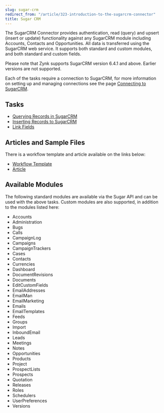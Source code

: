 ```yaml
---
slug: sugar-crm
redirect_from: "/article/323-introduction-to-the-sugarcrm-connector"
title: Sugar CRM
---
```

The SugarCRM Connector provides authentication, read (query) and upsert (insert or update) functionality against any SugarCRM module including Accounts, Contacts and Opportunities. All data is transferred using the SugarCRM web service. It supports both standard and custom modules, and both standard and custom fields.

Please note that Zynk supports SugarCRM version 6.4.1 and above. Earlier versions are not supported.

Each of the tasks require a connection to SugarCRM, for more information on setting up and managing connections see the page [Connecting to SugarCRM](connecting-to-sugarcrm).

## Tasks
- [Querying Records in SugarCRM](querying-records-in-sugarcrm)
- [Inserting Records to SugarCRM](inserting-records-to-sugarcrm)
- [Link Fields](link-fields)

## Articles and Sample Files
There is a workflow template and article available on the links below:

- [Workflow Template](https://github.com/zynksoftware/samples/tree/master/Integration%20Samples/Sugar%20CRM%20to%20Sage%2050%20Integration)
- [Article](468-sugar-crm-to-sage-50-integration)

## Available Modules
The following standard modules are available via the Sugar API and can be used with the above tasks. Custom modules are also supported, in addition to the modules listed here:

- Accounts
- Administration
- Bugs
- Calls
- CampaignLog
- Campaigns
- CampaignTrackers
- Cases
- Contacts
- Currencies
- Dashboard
- DocumentRevisions
- Documents
- EditCustomFields
- EmailAddresses
- EmailMan
- EmailMarketing
- Emails
- EmailTemplates
- Feeds
- Groups
- Import
- InboundEmail
- Leads
- Meetings
- Notes
- Opportunities
- Products
- Project
- ProspectLists
- Prospects
- Quotation
- Releases
- Roles
- Schedulers
- UserPreferences
- Versions

